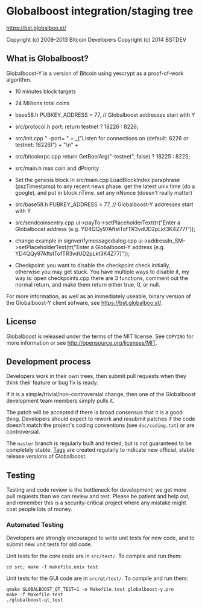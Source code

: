 Globalboost integration/staging tree
================================

https://bst.globalboo.st/

Copyright (c) 2009-2013 Bitcoin Developers
Copyright (c) 2014 BSTDEV

What is Globalboost?
----------------

Globalboost-Y is a version of Bitcoin using yescrypt as a proof-of-work algorithm.
 - 10 minutes block targets
 - 24 Millions total coins
 
 - base58.h PUBKEY_ADDRESS = 77, // Globalboost addresses start with Y
  - src/protocol.h port: return testnet ? 18226 : 8226; 
 - src/init.cpp " -port=<port>           " + _("Listen for connections on <port> (default: 8226 or testnet: 18226)") + "\n" +
 - src/bitcoinrpc.cpp    return GetBoolArg("-testnet", false) ? 18225 : 8225;
 - src/main.h max coin and dPriority
 - Set the genesis block in src/main.cpp LoadBlockIndex paraphrase (pszTimestamp) to any recent news phase. get the latest unix time (do a google), and put in block.nTime. set any nNonce (doesn't really matter)
 - src/base58.h PUBKEY_ADDRESS = 77, // Globalboost-Y addresses start with Y
 - src/sendcoinsentry.cpp     ui->payTo->setPlaceholderText(tr("Enter a Globalboost address (e.g. YD4QQy97AftstTofTR3vdUD2pLkt3K4Z77)"));
 - change example in signverifymessagedialog.cpp     ui->addressIn_SM->setPlaceholderText(tr("Enter a Globalboost-Y address (e.g. YD4QQy97AftstTofTR3vdUD2pLkt3K4Z77)"));
 - Checkpoint: you want to disable the checkpoint check initially, otherwise you may get stuck. You have multiple ways to disable it, my way is: open checkpoints.cpp there are 3 functions, comment out the normal return, and make them return either true, 0, or null.


For more information, as well as an immediately useable, binary version of
the Globalboost-Y client sofware, see https://bst.globalboo.st/.

License
-------

Globalboost is released under the terms of the MIT license. See `COPYING` for more
information or see http://opensource.org/licenses/MIT.

Development process
-------------------

Developers work in their own trees, then submit pull requests when they think
their feature or bug fix is ready.

If it is a simple/trivial/non-controversial change, then one of the Globalboost
development team members simply pulls it.

The patch will be accepted if there is broad consensus that it is a good thing.
Developers should expect to rework and resubmit patches if the code doesn't
match the project's coding conventions (see `doc/coding.txt`) or are
controversial.

The `master` branch is regularly built and tested, but is not guaranteed to be
completely stable. [Tags](https://github.com/GlobalBoost/GlobalBoost-Y/tags) are created
regularly to indicate new official, stable release versions of Globalboost.

Testing
-------

Testing and code review is the bottleneck for development; we get more pull
requests than we can review and test. Please be patient and help out, and
remember this is a security-critical project where any mistake might cost people
lots of money.

### Automated Testing

Developers are strongly encouraged to write unit tests for new code, and to
submit new unit tests for old code.

Unit tests for the core code are in `src/test/`. To compile and run them:

    cd src; make -f makefile.unix test

Unit tests for the GUI code are in `src/qt/test/`. To compile and run them:

    qmake GLOBALBOOST_QT_TEST=1 -o Makefile.test globalboost-y.pro
    make -f Makefile.test
    ./globalboost-qt_test

